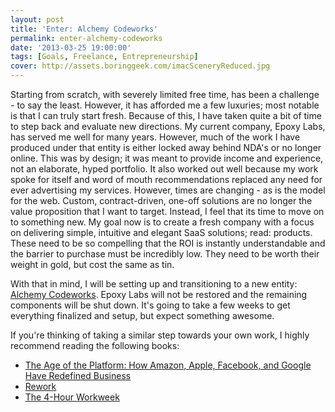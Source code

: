 ```yaml
---
layout: post
title: 'Enter: Alchemy Codeworks'
permalink: enter-alchemy-codeworks
date: '2013-03-25 19:00:00'
tags: [Goals, Freelance, Entrepreneurship]
cover: http://assets.boringgeek.com/imacSceneryReduced.jpg
---
```


Starting from scratch, with severely limited free time, has been a challenge - to say the least. However, it has afforded me a few luxuries; most notable is that I can truly start fresh. Because of this, I have taken quite a bit of time to step back and evaluate new directions. My current company, Epoxy Labs, has served me well for many years. However, much of the work I have produced under that entity is either locked away behind NDA's or no longer online. This was by design; it was meant to provide income and experience, not an elaborate, hyped portfolio. It also worked out well because my work spoke for itself and word of mouth recommendations replaced any need for ever advertising my services. However, times are changing - as is the model for the web. Custom, contract-driven, one-off solutions are no longer the value proposition that I want to target. Instead, I feel that its time to move on to something new. My goal now is to create a fresh company with a focus on delivering simple, intuitive and elegant SaaS solutions; read: products. These need to be so compelling that the ROI is instantly understandable and the barrier to purchase must be incredibly low. They need to be worth their weight in gold, but cost the same as tin.

With that in mind, I will be setting up and transitioning to a new entity: [Alchemy Codeworks](http://www.alchemycodeworks.com/). Epoxy Labs will not be restored and the remaining components will be shut down. It's going to take a few weeks to get everything finalized and setup, but expect something awesome.

If you're thinking of taking a similar step towards your own work, I highly recommend reading the following books:

* [The Age of the Platform: How Amazon, Apple, Facebook, and Google Have Redefined Business](http://www.amazon.com/Age-Platform-Facebook-Redefined-Business/dp/0982930259)
* [Rework](http://www.amazon.com/Rework-Jason-Fried/dp/0307463745/ref=sr_1_1?s=books&ie=UTF8&qid=1364260343&sr=1-1&keywords=rework)
* [The 4-Hour Workweek](http://www.amazon.com/4-Hour-Workweek-Anywhere-Expanded-Updated/dp/0307465357/ref=sr_1_1?s=books&ie=UTF8&qid=1364260384&sr=1-1&keywords=4+hour+work+week)
